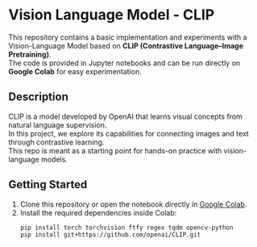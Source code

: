 # Vision Language Model - CLIP

This repository contains a basic implementation and experiments with a Vision-Language Model based on **CLIP (Contrastive Language–Image Pretraining)**.  
The code is provided in Jupyter notebooks and can be run directly on **Google Colab** for easy experimentation.

## Description

CLIP is a model developed by OpenAI that learns visual concepts from natural language supervision.  
In this project, we explore its capabilities for connecting images and text through contrastive learning.  
This repo is meant as a starting point for hands-on practice with vision-language models.

## Getting Started

1. Clone this repository or open the notebook directly in [Google Colab](https://colab.research.google.com/).
2. Install the required dependencies inside Colab:
   ```bash
   pip install torch torchvision ftfy regex tqdm opencv-python
   pip install git+https://github.com/openai/CLIP.git
